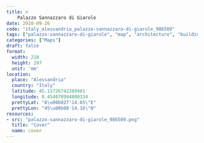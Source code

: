 ```yaml
---
title: > 
    Palazzo Sannazzaro di Giarole
date: 2018-09-26
code: "italy_alessandria_palazzo-sannazzaro-di-giarole_986509"
tags: ["palazzo-sannazzaro-di-giarole", "map", "architecture", "buildings", "Alessandria", "Italy"]
categories: ["Maps"]
draft: false
format:
  width: 210
  height: 297
  unit: 'mm'
location:
  place: "Alessandria"
  country: "Italy"
  latitude: 45.13726742289401
  longitude: 8.454070994880334
  prettyLat: "8\u00b027'14.65\"E"
  prettyLon: "45\u00b08'14.16\"N"
resources:
- src: "palazzo-sannazzaro-di-giarole_986509.png"
  title: "Cover"
  name: cover
---
```

